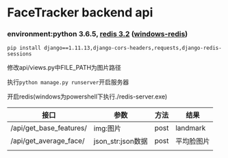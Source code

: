 # FaceTracker backend api
### environment:python 3.6.5, [redis 3.2](https://redis.io/download) ([windows-redis](https://github.com/MicrosoftArchive/redis/releases))
`pip install django==1.11.13,django-cors-headers,requests,django-redis-sessions`

修改api/views.py中FILE_PATH为图片路径

执行`python manage.py runserver`开启服务器

开启redis(windows为powershell下执行./redis-server.exe)


| 接口                    | 参数                | 方法 | 结果     |
| ----------------------- | -----------------  | ---- | -------- |
| /api/get_base_features/ | img:图片           | post | landmark |
| /api/get_average_face/  | json_str:json数据  | post | 平均脸图片|
|                         |                    |      |          |